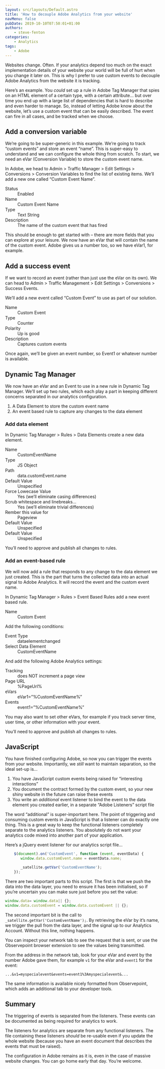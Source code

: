 ```yaml
---
layout: src/layouts/Default.astro
title: 'How to decouple Adobe Analytics from your website'
navMenu: false
pubDate: 2019-10-10T07:50:01+01:00
authors:
    - steve-fenton
categories:
    - Analytics
tags:
    - Adobe
---
```


Websites change. Often. If your analytics depend too much on the exact implementation details of your website your world will be full of hurt when you change it later on. This is why I prefer to use custom events to decouple Adobe Analytics from the website it is tracking.

Here’s an example. You *could* set up a rule in Adobe Tag Manager that spies on an HTML element of a certain type, with a certain attribute… but over time you end up with a large list of dependencies that is hard to describe and even harder to manage. So, instead of letting Adobe know about the website, let’s use a custom event that can be easily described. The event can fire in all cases, and be tracked when we choose.

## Add a conversion variable

We’re going to be super-generic in this example. We’re going to track “custom events” and store an event “name”. This is super-easy to understand and we can configure the whole thing from scratch. To start, we need an eVar (Conversion Variable) to store the custom event name.

In Adobe, we head to Admin > Traffic Manager > Edit Settings > Conversions > Conversion Variables to find the list of existing items. We’ll add a new one called “Custom Event Name”.

<dl><dt>Status</dt><dd>Enabled</dd><dt>Name</dt><dd>Custom Event Name</dd><dt>Type</dt><dd>Text String</dd><dt>Description</dt><dd>The name of the custom event that has fired</dd></dl>

This should be enough to get started with – there are more fields that you can explore at your leisure. We now have an eVar that will contain the name of the custom event. Adobe gives us a number too, so we have eVar1, for example.

## Add a success event

If we want to record an event (rather than just use the eVar on its own). We can head to Admin > Traffic Management > Edit Settings > Conversions > Success Events.

We’ll add a new event called “Custom Event” to use as part of our solution.

<dl><dt>Name</dt><dd>Custom Event</dd><dt>Type</dt><dd>Counter</dd><dt>Polarity</dt><dd>Up is good</dd><dt>Description</dt><dd>Captures custom events</dd></dl>

Once again, we’ll be given an event number, so Event1 or whatever number is available.

## Dynamic Tag Manager

We now have an eVar and an Event to use in a new rule in Dynamic Tag Manager. We’ll set up two rules, which each play a part in keeping different concerns separated in our analytics configuration.

1. A Data Element to store the custom event name
2. An event based rule to capture any changes to the data element

### Add data element

In Dynamic Tag Manager > Rules > Data Elements create a new data element.

<dl><dt>Name</dt><dd>CustomEventName</dd><dt>Type</dt><dd>JS Object</dd><dt>Path</dt><dd>data.customEvent.name</dd><dt>Default Value</dt><dd>Unspecified</dd><dt>Force Lowecase Value</dt><dd>Yes (we’ll eliminate casing differences)</dd><dt>Scrub whitespace and linebreaks…</dt><dd>Yes (we’ll eliminate trivial differences)</dd><dt>Rember this value for</dt><dd>Pageview</dd><dt>Default Value</dt><dd>Unspecified</dd><dt>Default Value</dt><dd>Unspecified</dd></dl>You’ll need to approve and publish all changes to rules.

### Add an event-based rule

We will now add a rule that responds to any change to the data element we just created. This is the part that turns the collected data into an actual signal to Adobe Analytics. It will record the event and the custom event name.

In Dynamic Tag Manager > Rules > Event Based Rules add a new event based rule.

<dl><dt>Name</dt><dd>Custom Event</dd></dl>Add the following conditions:

<dl><dt>Event Type</dt><dd>dataelementchanged</dd><dt>Select Data Element</dt><dd>CustomEventName</dd></dl>And add the following Adobe Analytics settings:

<dl><dt>Tracking</dt><dd>does NOT increment a page view</dd><dt>Page URL</dt><dd>%PageUrl%</dd><dt>eVars</dt><dd>eVar1=”%CustomEventName%”</dd><dt>Events</dt><dd>event1=”%CustomEventName%”</dd></dl>You may also want to set other eVars, for example if you track server time, user time, or other information with your event.

You’ll need to approve and publish all changes to rules.

## JavaScript

You have finished configuring Adobe, so now you can trigger the events from your website. Importantly, we *still* want to maintain separation, so the ideal set-up is…

1. You have JavaScript custom events being raised for “interesting interactions”
2. You document the contract formed by the custom event, so your new shiny website in the future can raise these events
3. You write an *additional* event listener to bind the event to the data element you created earlier, in a separate “Adobe Listeners” script file

The word “additional” is super-important here. The point of triggering and consuming custom events in JavaScript is that a listener can do exactly one thing. This is a great way to keep the functional listeners completely separate to the analytics listeners. You absolutely do not want your analytics code mixed into another part of your application.

Here’s a jQuery event listener for our analytics script file…

```javascript
    $(document).on('CustomEvent', function (event, eventData) {
       window.data.customEvent.name = eventData.name;

       _satellite.getVar('CustomEventName');
    });
```

There are two important parts to this script. The first is that we push the data into the data layer, you need to ensure it has been initialised, so if you’re uncertain you can make sure just before you set the value:

```javascript
window.data= window.data|| {};
window.data.customEvent = window.data.customEvent || {};
```

The second important bit is the call to `_satellite.getVar('CustomEventName');`. By retrieving the eVar by it’s name, we trigger the pull from the data layer, and the signal up to our Analytics Account. Without this line, nothing happens.

You can inspect your network tab to see the request that is sent, or use the Observepoint browser extension to see the values being transmitted.

From the address in the network tab, look for your eVar and event by the number Adobe gave them, for example `v1` for the eVar and `event1` for the event:

`...&v1=myspecialevent&events=event1%3Amyspecialevent&...`

The same information is available nicely formatted from Observepoint, which adds an additional tab to your developer tools.

## Summary

The triggering of events is separated from the listeners. These events can be documented as being required for analytics to work.

The listeners for analytics are separate from any functional listeners. The file containing these listeners *should* be re-usable even if you update the whole website (because you have an event document that describes the events that must be raised).

The configuration in Adobe remains as it is, even in the case of massive website changes. You can go home early that day. You’re welcome.